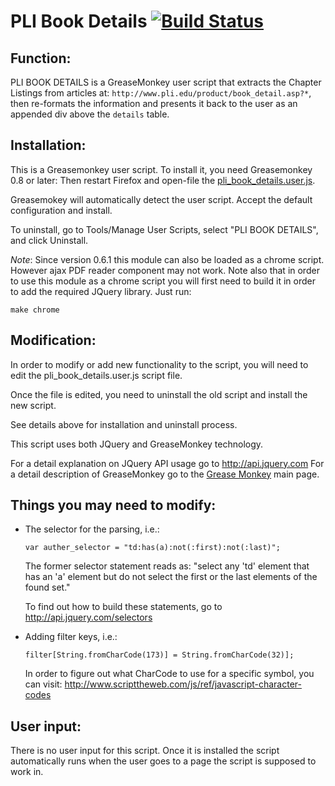 PLI Book Details [![Build Status](https://travis-ci.org/jenkinslaw/pli-bd.png?branch=master)](https://travis-ci.org/jenkinslaw/pli-bd)
=================

Function:
---------
PLI BOOK DETAILS is a GreaseMonkey user script that extracts the Chapter Listings from articles at: `http://www.pli.edu/product/book_detail.asp?*`, then re-formats the information and presents it back to the user as an appended div above the `details` table.


Installation:
-------------
This is a Greasemonkey user script. To install it, you need Greasemonkey 0.8 or later:  Then restart Firefox and open-file the [pli_book_details.user.js][1].

Greasemokey will automatically detect the user script. Accept the default configuration and install.

To uninstall, go to Tools/Manage User Scripts, select "PLI BOOK DETAILS", and click Uninstall.

*Note*: Since version 0.6.1  this module can also be loaded as a chrome script.  However ajax PDF reader component may not work. Note also that in order to use this module as a chrome script you will first need to build it in order to add the required JQuery library. Just run:
    
    make chrome


Modification:
-------------
In order to modify or add new functionality to the script, you will need to edit the pli_book_details.user.js script file.

Once the file is edited, you need to uninstall the old script and install the new script.

See details above for installation and uninstall process.

This script uses both JQuery and GreaseMonkey technology.

For a detail explanation on JQuery API usage go to http://api.jquery.com
For a detail description of GreaseMonkey go to the [Grease Monkey][2] main page.


Things you may need to modify:
-----------------------------
 * The selector for the parsing, i.e.:

    `var auther_selector = "td:has(a):not(:first):not(:last)";`

    The former selector statement reads as:
    "select any 'td' element that has an 'a' element but do not select the 
    first or the last elements of the found set."

    To find out how to build these statements, go to http://api.jquery.com/selectors

 * Adding filter keys, i.e.:

    `filter[String.fromCharCode(173)] = String.fromCharCode(32)];`

    In order to figure out what CharCode to use for a specific symbol,
    you can visit: http://www.scripttheweb.com/js/ref/javascript-character-codes


User input:
----
There is no user input for this script.
Once it is installed the script automatically runs when the user goes to a page the script is supposed to work in.

   [1]: https://github.com/jenkinslaw/pli-bd/raw/master/lib/pli_book_details.user.js
   [2]: http://wiki.greasespot.net/Main_Page
